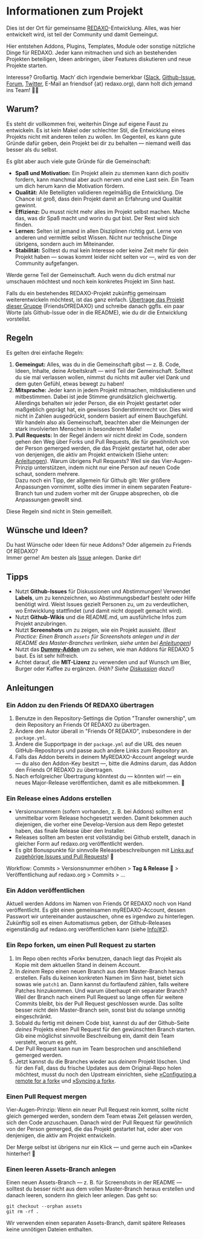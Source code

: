 # Informationen zum Projekt

Dies ist der Ort für gemeinsame [REDAXO](http://www.redaxo.org)-Entwicklung. Alles, was hier entwickelt wird, ist teil der Community und damit Gemeingut.

Hier entstehen Addons, Plugins, Templates, Module oder sonstige nützliche Dinge für REDAXO. Jeder kann mitmachen und sich an bestehenden Projekten beteiligen, Ideen anbringen, über Features diskutieren und neue Projekte starten.

Interesse? Großartig. Mach’ dich irgendwie bemerkbar ([Slack](http://www.redaxo.org/slack/), [Github-Issue](https://github.com/FriendsOfREDAXO/friendsofredaxo.github.io/issues), [Forum](http://www.redaxo.org/de/forum/), [Twitter](https://twitter.com/redaxo), E-Mail an friendsof {at} redaxo.org), dann holt dich jemand ins Team! 🙋🏼

## Warum?

Es steht dir vollkommen frei, weiterhin Dinge auf eigene Faust zu entwickeln. Es ist kein Makel oder schlechter Stil, die Entwicklung eines Projekts nicht mit anderen teilen zu wollen. Im Gegenteil, es kann gute Gründe dafür geben, dein Projekt bei dir zu behalten — niemand weiß das besser als du selbst.

Es gibt aber auch viele gute Gründe für die Gemeinschaft:

* __Spaß und Motivation:__ Ein Projekt allein zu stemmen kann dich positiv fordern, kann manchmal aber auch nerven und eine Last sein. Ein Team um dich herum kann die Motivation fördern.
* __Qualität:__ Alle Beteiligten validieren regelmäßig die Entwicklung. Die Chance ist groß, dass dein Projekt damit an Erfahrung und Qualität gewinnt.
* __Effizienz:__ Du musst nicht mehr alles im Projekt selbst machen. Mache das, was dir Spaß macht und worin du gut bist. Der Rest wird sich finden.
* __Lernen:__ Selten ist jemand in allen Disziplinen richtig gut. Lerne von anderen und vermittle selbst Wissen. Nicht nur technische Dinge übrigens, sondern auch im Miteinander.
* __Stabilität:__ Solltest du mal kein Interesse oder keine Zeit mehr für dein Projekt haben — sowas kommt leider nicht selten vor —, wird es von der Community aufgefangen.

Werde gerne Teil der Gemeinschaft. Auch wenn du dich erstmal nur umschauen möchtest und noch kein konkretes Projekt im Sinn hast.

Falls du ein bestehendes REDAXO-Projekt zukünftig gemeinsam weiterentwickeln möchtest, ist das ganz einfach. [Übertrage das Projekt dieser Gruppe](#ein-addon-zu-den-friends-of-redaxo-übertragen) (FriendsOfREDAXO) und schreibe danach ggfls. ein paar Worte (als Github-Issue oder in die README), wie du dir die Entwicklung vorstellst.

## Regeln

Es gelten drei einfache Regeln:

1. __Gemeingut:__ Alles, was du in die Gemeinschaft gibst — z. B. Code, Ideen, Inhalte, deine Arbeitskraft — wird Teil der Gemeinschaft. Solltest du sie mal verlassen wollen, nimmst du nichts mit außer viel Dank und dem guten Gefühl, etwas bewegt zu haben!
2. __Mitsprache:__ Jeder kann in jedem Projekt mitmachen, mitdiskutieren und mitbestimmen. Dabei ist jede Stimme grundsätzlich gleichwertig. Allerdings behalten wir jeder Person, die ein Projekt gestartet oder maßgeblich geprägt hat, ein gewisses Sonderstimmrecht vor. Dies wird nicht in Zahlen ausgedrückt, sondern basiert auf einem Bauchgefühl. Wir handeln also als Gemeinschaft, beachten aber die Meinungen der stark involvierten Menschen in besonderem Maße!
3. __Pull Requests:__ In der Regel ändern wir nicht direkt im Code, sondern gehen den Weg über Forks und Pull Requests, die für gewöhnlich von der Person gemerged werden, die das Projekt gestartet hat, oder aber von denjenigen, die aktiv am Projekt entwickeln (Siehe unten: [Anleitungen](#anleitungen)). Warum übrigens Pull Requests? Weil sie das Vier-Augen-Prinzip unterstützen, indem nicht nur eine Person auf neuen Code schaut, sondern mehrere.  
Dazu noch ein Tipp, der allgemein für Github gilt: Wer größere Anpassungen vornimmt, sollte dies immer in einem separaten Feature-Branch tun und zudem vorher mit der Gruppe absprechen, ob die Anpassungen gewollt sind.   

Diese Regeln sind nicht in Stein gemeißelt.

## Wünsche und Ideen?

Du hast Wünsche oder Ideen für neue Addons? Oder allgemein zu Friends Of REDAXO?  
Immer gerne! Am besten als [Issue](https://github.com/FriendsOfREDAXO/Info/issues) anlegen. Danke dir!

## Tipps

* Nutzt __Github-Issues__ für Diskussionen und Abstimmungen! Verwendet __Labels__, um zu kennzeichnen, wo Abstimmungsbedarf besteht oder Hilfe benötigt wird. Weist Issues gezielt Personen zu, um zu verdeutlichen, wo Entwicklung stattfindet (und damit nicht doppelt gemacht wird).
* Nutzt __Github-Wikis__ und die README.md, um ausführliche Infos zum Projekt anzubringen.
* Nutzt __Screenshots__ um zu zeigen, wie ein Projekt aussieht. _(Best Practice: Einen Branch `assets` für Screenshots anlegen und in der README des Master-Branches verlinken, siehe unten bei [Anleitungen](#einen-leeren-assets-branch-anlegen))_
* Nutzt das __[Dummy-Addon](https://github.com/FriendsOfREDAXO/dummy)__ um zu sehen, wie man Addons für REDAXO 5 baut. Es ist sehr hilfreich.
* Achtet darauf, die __MIT-Lizenz__ zu verwenden und auf Wunsch um Bier, Burger oder Kaffee zu ergänzen. _(Häh? Siehe [Diskussion](https://github.com/FriendsOfREDAXO/Info/issues/15) dazu!)_

## Anleitungen

### Ein Addon zu den Friends Of REDAXO übertragen

1. Benutze in den Repository-Settings die Option "Transfer ownership", um dein Repository an Friends Of REDAXO zu übertragen.
2. Ändere den Autor überall in "Friends Of REDAXO", insbesondere in der `package.yml`.
3. Ändere die Supportpage in der `package.yml` auf die URL des neuen GitHub-Repositorys und passe auch andere Links zum Repository an.
4. Falls das Addon bereits in deinem MyREDAXO-Account angelegt wurde — du also den Addon-Key besitzt —, bitte die Admins darum, das Addon den Friends Of REDAXO zu übertragen.
5. Nach erfolgreicher Übertragung könntest du — könnten wir! — ein neues Major-Release veröffentlichen, damit es alle mitbekommen. 🍾

### Ein Release eines Addons erstellen

* Versionsnummern (sofern vorhanden, z. B. bei Addons) sollten erst unmittelbar vorm Release hochgesetzt werden. Damit bekommen auch diejenigen, die vorher eine Develop-Version aus dem Repo getestet haben, das finale Release über den Installer.
* Releases sollten am besten erst vollständig bei Github erstellt, danach in gleicher Form auf redaxo.org veröffentlicht werden.
* Es gibt Bonuspunkte für sinnvolle Releasebeschreibungen mit [Links auf zugehörige Issues und Pull Requests](https://guides.github.com/features/issues/#notifications)! 💯

Workflow: Commits > Versionsnummer erhöhen > __Tag & Release__ 👯 > Veröffentlichung auf redaxo.org > Commits > …

### Ein Addon veröffentlichen

Aktuell werden Addons im Namen von Friends Of REDAXO noch von Hand veröffentlicht. Es gibt einen gemeinsamen myREDAXO-Account, dessen Passwort wir untereinander austauschen, ohne es irgendwo zu hinterlegen. Zukünftig soll es einen Automatismus geben, der Github-Releases eigenständig auf redaxo.org veröffentlichen kann (siehe [Info/#2](https://github.com/FriendsOfREDAXO/Info/issues/2)).

### Ein Repo forken, um einen Pull Request zu starten

1. Im Repo oben rechts »Fork« benutzen, danach liegt das Projekt als Kopie mit dem aktuellen Stand in deinem Account.
2. In _deinem_ Repo einen neuen Branch aus dem Master-Branch heraus erstellen. Falls du keinen konkreten Namen im Sinn hast, bietet sich sowas wie `patch1` an. Dann kannst du fortlaufend zählen, falls weitere Patches hinzukommen. Und warum überhaupt ein separater Branch? Weil der Branch nach einem Pull Request so lange offen für weitere Commits bleibt, bis der Pull Request geschlossen wurde. Das sollte besser nicht dein Master-Branch sein, sonst bist du solange unnötig eingeschränkt.
3. Sobald du fertig mit deinem Code bist, kannst du auf der Github-Seite _deines_ Projekts einen Pull Request für den gewünschten Branch starten. Gib eine möglichst sinnvolle Beschreibung ein, damit dein Team versteht, worum es geht.
4. Der Pull Request kann nun im Team besprochen und anschließend gemerged werden.
5. Jetzt kannst du die Branches wieder aus _deinem_ Projekt löschen. Und für den Fall, dass du frische Updates aus dem Original-Repo holen möchtest, musst du noch den Upstream einrichten, siehe [»Configuring a remote for a fork«](https://help.github.com/articles/configuring-a-remote-for-a-fork/) und [»Syncing a fork«](https://help.github.com/articles/syncing-a-fork/).

### Einen Pull Request mergen

Vier-Augen-Prinzip: Wenn ein neuer Pull Request rein kommt, sollte nicht gleich gemerged werden, sondern dem Team etwas Zeit gelassen werden, sich den Code anzuschauen. Danach wird der Pull Request für gewöhnlich von der Person gemerged, die das Projekt gestartet hat, oder aber von denjenigen, die aktiv am Projekt entwickeln.

Der Merge selbst ist übrigens nur ein Klick — und gerne auch ein »Danke« hinterher! 🎉

### Einen leeren Assets-Branch anlegen

Einen neuen Assets-Branch — z. B. für Screenshots in der README — solltest du besser nicht aus dem vollen Master-Branch heraus erstellen und danach leeren, sondern ihn gleich leer anlegen. Das geht so:

```
git checkout --orphan assets
git rm -rf .
```

Wir verwenden einen separaten Assets-Branch, damit spätere Releases keine unnötigen Dateien enthalten.
